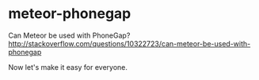 meteor-phonegap
===============

Can Meteor be used with PhoneGap?
http://stackoverflow.com/questions/10322723/can-meteor-be-used-with-phonegap

Now let's make it easy for everyone.
